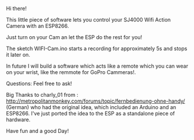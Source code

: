Hi there!

This little piece of software lets you control your SJ4000 Wifi Action Camera with an ESP8266.

Just turn on your Cam an let the ESP do the rest for you!

The sketch WIFI-Cam.ino starts a recording for approximately 5s and stops it later on.

In future I will build a software which acts like a remote which you can wear on your wrist, like the remmote for GoPro Cammeras!.

Questions: Feel free to ask!

Big Thanks to charly_01 from :
http://metropolitanmonkey.com/forums/topic/fernbedienung-ohne-handy/
(German)
who had the original idea, which included an Arduino and an ESP8266.
I've just ported the idea to the ESP as a standalone piece of hardware.


Have fun and a good Day!
